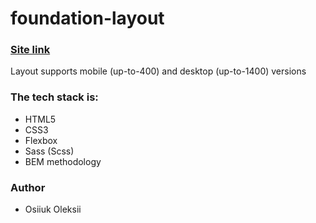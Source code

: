 # foundation-layout


  ### [Site link](https://alexey19800506.github.io/foundation-layout/index.html)

Layout supports mobile (up-to-400) and desktop (up-to-1400) versions

### The tech stack is:

- HTML5
- CSS3
- Flexbox
- Sass (Scss)
- BEM methodology

### Author

 - Osiiuk Oleksii
